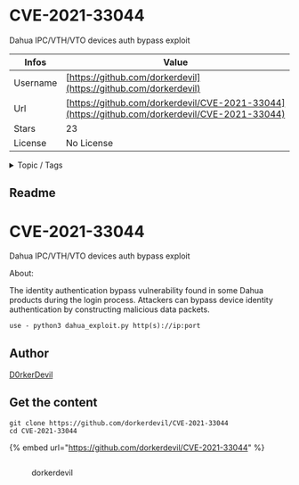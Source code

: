 # CVE-2021-33044

Dahua   IPC/VTH/VTO devices auth bypass exploit

| Infos    | Value                                                              |
| -------- | -------------------------------------------------------------------|
| Username | [https://github.com/dorkerdevil](https://github.com/dorkerdevil) |
| Url      | [https://github.com/dorkerdevil/CVE-2021-33044](https://github.com/dorkerdevil/CVE-2021-33044)                                               |
| Stars    | 23                                                          |
| License  | No License                                                        |

<details>

<summary>Topic / Tags</summary>



</details>

## Readme

# CVE-2021-33044
Dahua   IPC/VTH/VTO devices auth bypass exploit

About:

The identity authentication bypass vulnerability found in some Dahua products during the login process. Attackers can bypass device identity authentication by constructing malicious data packets.


```
use - python3 dahua_exploit.py http(s)://ip:port

```

## Author
[D0rkerDevil](https://twitter.com/D0rkerDevil)





## Get the content

```
git clone https://github.com/dorkerdevil/CVE-2021-33044
cd CVE-2021-33044
```

{% embed url="https://github.com/dorkerdevil/CVE-2021-33044" %}

<figure><img src="https://avatars.githubusercontent.com/u/15796745?v=4" alt=""><figcaption><p>dorkerdevil</p></figcaption></figure>
